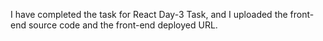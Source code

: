 I have completed the task for React Day-3 Task, and I uploaded the front-end source code and the front-end deployed URL.